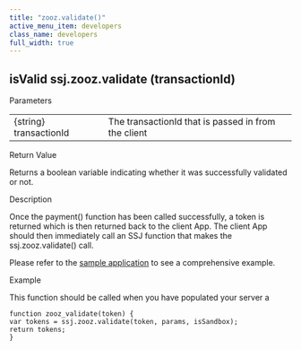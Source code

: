 ```yaml
---
title: "zooz.validate()"
active_menu_item: developers
class_name: developers
full_width: true
---
```



## isValid ssj.zooz.validate (transactionId)

Parameters

<table>
<tr>
<td width="181">
{string} transactionId

</td>
<td width="18">
</td>
<td width="681">
The transactionId that is passed in from the client

</td>
</tr>
</table>

Return Value

Returns a boolean variable indicating whether it was successfully validated or not.

Description

Once the payment() function has been called successfully, a token is returned which is then returned back to the client App. The client App should then immediately call an SSJ function that makes the ssj.zooz.validate() call.

Please refer to the [sample application](../../../../product-guide/advanced-features/credit-card-payment-processing/index) to see a comprehensive example.

Example

This function should be called when you have populated your server a

    function zooz_validate(token) {
    var tokens = ssj.zooz.validate(token, params, isSandbox);
    return tokens;
    }
   

